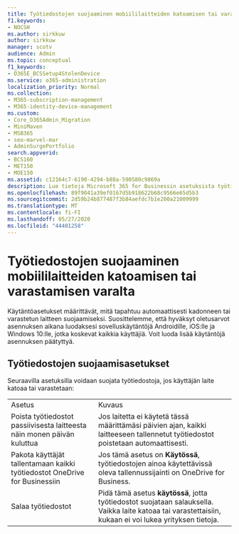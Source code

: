 ```yaml
---
title: Työtiedostojen suojaaminen mobiililaitteiden katoamisen tai varastamisen varalta
f1.keywords:
- NOCSH
ms.author: sirkkuw
author: sirkkuw
manager: scotv
audience: Admin
ms.topic: conceptual
f1_keywords:
- O365E_BCSSetup4StolenDevice
ms.service: o365-administration
localization_priority: Normal
ms.collection:
- M365-subscription-management
- M365-identity-device-management
ms.custom:
- Core_O365Admin_Migration
- MiniMaven
- MSB365
- seo-marvel-mar
- AdminSurgePortfolio
search.appverid:
- BCS160
- MET150
- MOE150
ms.assetid: c12164c7-6190-4294-b88a-590580c9869a
description: Lue tietoja Microsoft 365 for Businessin asetuksista työtiedostojen suojaamiseksi, jos käyttäjän laite katoaa tai varastetaan.
ms.openlocfilehash: 89f9041a39ef0167d5b918622b68c9566e65d5b3
ms.sourcegitcommit: 2d59b24b877487f3b84aefdc7b1e200a21009999
ms.translationtype: MT
ms.contentlocale: fi-FI
ms.lasthandoff: 05/27/2020
ms.locfileid: "44401258"
---
```

# <a name="protect-work-files-when-a-mobile-device-is-lost-or-stolen"></a>Työtiedostojen suojaaminen mobiililaitteiden katoamisen tai varastamisen varalta

Käytäntöasetukset määrittävät, mitä tapahtuu automaattisesti kadonneen tai varastetun laitteen suojaamiseksi. Suosittelemme, että hyväksyt oletusarvot asennuksen aikana luodaksesi sovelluskäytäntöjä Androidille, iOS:lle ja Windows 10:lle, jotka koskevat kaikkia käyttäjiä. Voit luoda lisää käytäntöjä asennuksen päätyttyä.
  
## <a name="settings-that-protect-work-files"></a>Työtiedostojen suojaamisasetukset

Seuraavilla asetuksilla voidaan suojata työtiedostoja, jos käyttäjän laite katoaa tai varastetaan:
  
|||
|:-----|:-----|
|Asetus  <br/> |Kuvaus  <br/> |
|Poista työtiedostot passiivisesta laitteesta näin monen päivän kuluttua  <br/> |Jos laitetta ei käytetä tässä määrittämäsi päivien ajan, kaikki laitteeseen tallennetut työtiedostot poistetaan automaattisesti.  <br/> |
|Pakota käyttäjät tallentamaan kaikki työtiedostot OneDrive for Businessiin  <br/> |Jos tämä asetus on **Käytössä**, työtiedostojen ainoa käytettävissä oleva tallennussijainti on OneDrive for Business.  <br/> |
|Salaa työtiedostot  <br/> |Pidä tämä asetus **käytössä**, jotta työtiedostot suojataan salauksella. Vaikka laite katoaa tai varastettaisiin, kukaan ei voi lukea yrityksen tietoja.  <br/> |
   

